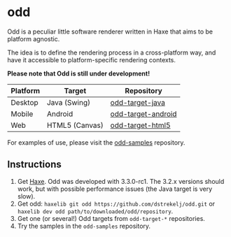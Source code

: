# odd

Odd is a peculiar little software renderer written in Haxe that aims to be platform agnostic.

The idea is to define the rendering process in a cross-platform way, and have it accessible to platform-specific rendering contexts.

**Please note that Odd is still under development!**

| Platform | Target         | Repository                                                            | 
| -------- | -------------- | --------------------------------------------------------------------- |
| Desktop  | Java (Swing)   | [odd-target-java](https://github.com/dstrekelj/odd-target-java)       |
| Mobile   | Android        | [odd-target-android](https://github.com/dstrekelj/odd-target-android) |
| Web      | HTML5 (Canvas) | [odd-target-html5](https://github.com/dstrekelj/odd-target-html5)     |

For examples of use, please visit the [odd-samples](https://github.com/dstrekelj/odd-samples) repository.

## Instructions

1. Get [Haxe](http://haxe.org/download/). Odd was developed with 3.3.0-rc1. The 3.2.x versions should work, but with possible performance issues (the Java target is very slow).
2. Get odd: `haxelib git odd https://github.com/dstrekelj/odd.git` or `haxelib dev odd path/to/downloaded/odd/repository`.
3. Get one (or several!) Odd targets from `odd-target-*` repositories.
4. Try the samples in the `odd-samples` repository.
